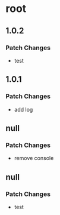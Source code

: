 # root

## 1.0.2

### Patch Changes

- test

## 1.0.1

### Patch Changes

- add log

## null

### Patch Changes

- remove console

## null

### Patch Changes

- test
